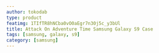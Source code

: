 ```yaml
---
author: tokodab
type: product
featimg: 1TIfTR8hNCba0vO0aEgr7n30j5c_y3bUl
title: Attack On Adventure Time Samsung Galaxy S9 Case
tags: [samsung, galaxy, s9]
category: [samsung]
---
```

